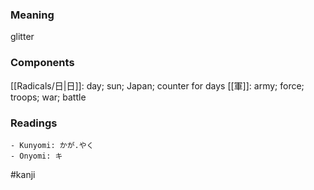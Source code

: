 ### Meaning

glitter

### Components

[[Radicals/日|日]]: day; sun; Japan; counter for days [[軍]]: army; force; troops; war; battle

### Readings

```
- Kunyomi: かが.やく
- Onyomi: キ
```

#kanji